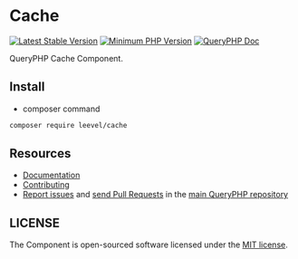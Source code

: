 Cache
=================

[![Latest Stable Version](http://img.shields.io/packagist/v/leevel/cache.svg)](https://packagist.org/packages/leevel/cache)
<a href="https://php.net"><img src="https://img.shields.io/badge/php-%3E%3D%207.3.2-8892BF.svg" alt="Minimum PHP Version"></a>
[![QueryPHP Doc](https://img.shields.io/badge/docs-passing-green.svg?maxAge=2592000)](https://www.queryphp.com/docs/)

QueryPHP Cache Component.

## Install

- composer command

```bash
composer require leevel/cache
```

Resources
---------

  * [Documentation](https://www.queryphp.com/docs/component/cache.html)
  * [Contributing](https://www.queryphp.com/docs/developer/)
  * [Report issues](https://github.com/hunzhiwange/framework/issues) and
    [send Pull Requests](https://github.com/hunzhiwange/framework/pulls)
    in the [main QueryPHP repository](https://github.com/hunzhiwange/framework)

## LICENSE

The Component is open-sourced software licensed under the [MIT license](LICENSE).